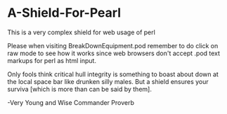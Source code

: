 # A-Shield-For-Pearl
This is a very complex shield for web usage of perl

Please when visiting BreakDownEquipment.pod 
remember to do click on raw mode to see how it works since web browsers 
don't accept .pod text markups for perl as html input.

Only fools think critical hull integrity is something to boast about down at the local space bar like drunken silly males. But a shield ensures your surviva [which is more than can be said by them].

-Very Young and Wise Commander Proverb
